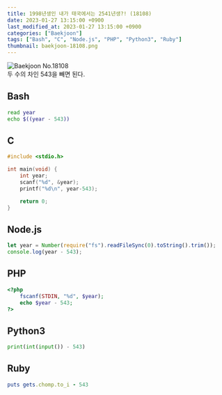 ```yaml
---
title: 1998년생인 내가 태국에서는 2541년생?! (18108)
date: 2023-01-27 13:15:00 +0900
last_modified_at: 2023-01-27 13:15:00 +0900
categories: ["Baekjoon"]
tags: ["Bash", "C", "Node.js", "PHP", "Python3", "Ruby"]
thumbnail: baekjoon-18108.png
---
```


![Baekjoon No.18108](baekjoon-18108.png)  
두 수의 차인 543을 빼면 된다.

## Bash
```bash
read year
echo $((year - 543))
```

## C
```c
#include <stdio.h>

int main(void) {
	int year;
	scanf("%d", &year);
	printf("%d\n", year-543);

	return 0;
}
```

## Node.js
```javascript
let year = Number(require("fs").readFileSync(0).toString().trim());
console.log(year - 543);
```

## PHP
```php
<?php
	fscanf(STDIN, "%d", $year);
	echo $year - 543;
?>
```

## Python3
```python
print(int(input()) - 543)
```

## Ruby
```ruby
puts gets.chomp.to_i - 543
```

